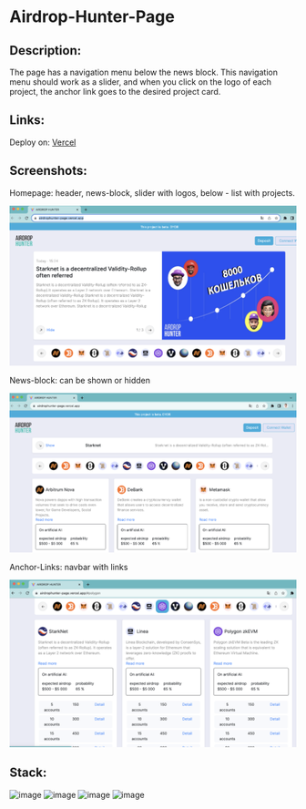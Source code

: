 # Airdrop-Hunter-Page

## Description:

The page has a navigation menu below the news block. This navigation menu should work as a slider, and when you click on the logo of each project, the anchor link goes to the desired project card.

## Links:

Deploy on: <a href="https://airdrophunter-page.vercel.app/">Vercel<a>

## Screenshots:

Homepage: header, news-block, slider with logos, below - list with projects.

![Home-Page](/public/assets/homepage.png)

News-block: can be shown or hidden

![Hidden](/public/assets/news%20hidden.png)

Anchor-Links: navbar with links

![Anchor](/public/assets/anchor-links.png)

## Stack:

![image](https://img.shields.io/badge/React-20232A?style=for-the-badge&logo=react&logoColor=61DAFB)
![image](https://img.shields.io/badge/Redux-593D88?style=for-the-badge&logo=redux&logoColor=white)
![image](https://img.shields.io/badge/Bootstrap-563D7C?style=for-the-badge&logo=bootstrap&logoColor=white)
![image](https://img.shields.io/badge/JavaScript-323330?style=for-the-badge&logo=javascript&logoColor=F7DF1E)
